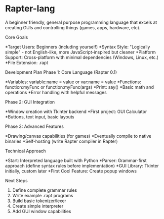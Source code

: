 # Rapter-lang
A beginner friendly, general purpose programming language that excels at creating GUIs and controlling things (games, apps, hardware, etc).

Core Goals

*Target Users: Beginners (including yourself)
*Syntax Style: "Logically simple" - not English-like, more JavaScript-inspired but cleaner
*Platform Support: Cross-platform with minimal dependencies (Windows, Linux, etc.)
*File Extension: .rapt

Development Plan
Phase 1: Core Language (Rapter 0.1)

*Variables: variable:name = value or var:name = value
*Functions: function:myFunc or function:myFunc(args)
*Print: say()
*Basic math and operations
*Error handling with helpful messages

Phase 2: GUI Integration

*Window creation with Tkinter backend
*First project: GUI Calculator
*Buttons, text input, basic layouts

Phase 3: Advanced Features

*Drawing/canvas capabilities (for games)
*Eventually compile to native binaries
*Self-hosting (write Rapter compiler in Rapter)

Technical Approach

*Start: Interpreted language built with Python
*Parser: Grammar-first approach (define syntax rules before implementation)
*GUI Library: Tkinter initially, custom later
*First Cool Feature: Create popup windows

Next Steps

1. Define complete grammar rules
2. Write example .rapt programs
3. Build basic tokenizer/lexer
4. Create simple interpreter
5. Add GUI window capabilities
